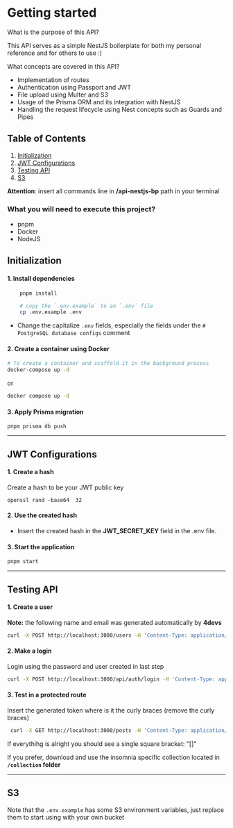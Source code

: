 # Getting started

What is the purpose of this API? 

This API serves as a simple NestJS boilerplate for both my personal reference and for others to use :)

What concepts are covered in this API?

- Implementation of routes
- Authentication using Passport and JWT
- File upload using Multer and S3
- Usage of the Prisma ORM and its integration with NestJS
- Handling the request lifecycle using Nest concepts such as Guards and Pipes

## Table of Contents
1. [Initialization](#initialization)
2. [JWT Configurations](#jwt-configurations)
3. [Testing API](#testing-api)
4. [S3](#s3)

**Attention**: insert all commands line in **/api-nestjs-bp** path in your terminal

### What you will need to execute this project?
- pnpm
- Docker
- NodeJS

## Initialization

#### 1. Install dependencies

```bash
    pnpm install

    # copy the `.env.example` to an `.env` file
    cp .env.example .env

```

- Change the capitalize `.env` fields, especially the fields under the `# PostgreSQL database configs` comment

#### 2. Create a container using Docker

```bash
# To create a container and scaffold it in the background process
docker-compose up -d
```

or

```bash
docker compose up -d
```



#### 3. Apply Prisma migration

    pnpm prisma db push

---

## JWT Configurations

#### 1. Create a hash

Create a hash to be your JWT public key

    openssl rand -base64  32

#### 2. Use the created hash

-  Insert the created hash in the **JWT_SECRET_KEY** field in the .env file.

#### 3. Start the application

    pnpm start

---

## Testing API

#### 1. Create a user
**Note:** the following name and email was generated automatically by **4devs**

```bash
curl -X POST http://localhost:3000/users -H 'Content-Type: application/json' -d '{"name": "Marcos Felipe Ian Lopes", "email": "marcos@email.com", "password": "1234"}'
```

#### 2. Make a login

Login using the password and user created in last step

```bash
curl -X POST http://localhost:3000/api/auth/login -H 'Content-Type: application/json' -d '{"email": "marcos@email.com", "password": "1234"}'
```

#### 3. Test in a protected route

Insert the generated token where is it the curly braces (remove the curly braces)

```bash
 curl -X GET http://localhost:3000/posts -H 'Content-Type: application/json' -H "Authorization: Bearer {token}"
```

If everythihg is alright you should see a single square bracket: "[]"


If you prefer, download and use the insomnia specific collection located in **`/collection` folder**

---
## S3
Note that the `.env.example` has some S3 environment variables, just replace them to start using with your own bucket 
